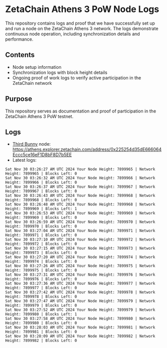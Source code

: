 # ZetaChain Athens 3 PoW Node Logs
This repository contains logs and proof that we have successfully set up and run a node on the ZetaChain Athens 3 network. The logs demonstrate continuous node operation, including synchronization details and performance.

## Contents
- Node setup information
- Synchronization logs with block height details
- Ongoing proof of work logs to verify active participation in the ZetaChain network

## Purpose
This repository serves as documentation and proof of participation in the ZetaChain Athens 3 PoW testnet.

## Logs

- [Third Bunny](https://thirdbunny.xyz/) node: https://athens.explorer.zetachain.com/address/0x225254d35dE666064Eccc5ce16eF1D8bF8D7b5EE
- Latest logs:
```
Sat Nov 30 03:26:27 AM UTC 2024 Your Node Height: 7899965 | Network Height: 7899965 | Blocks Left: 0
Sat Nov 30 03:26:32 AM UTC 2024 Your Node Height: 7899966 | Network Height: 7899966 | Blocks Left: 0
Sat Nov 30 03:26:37 AM UTC 2024 Your Node Height: 7899967 | Network Height: 7899967 | Blocks Left: 0
Sat Nov 30 03:26:43 AM UTC 2024 Your Node Height: 7899968 | Network Height: 7899968 | Blocks Left: 0
Sat Nov 30 03:26:48 AM UTC 2024 Your Node Height: 7899968 | Network Height: 7899969 | Blocks Left: 1
Sat Nov 30 03:26:53 AM UTC 2024 Your Node Height: 7899969 | Network Height: 7899969 | Blocks Left: 0
Sat Nov 30 03:26:59 AM UTC 2024 Your Node Height: 7899970 | Network Height: 7899970 | Blocks Left: 0
Sat Nov 30 03:27:04 AM UTC 2024 Your Node Height: 7899971 | Network Height: 7899971 | Blocks Left: 0
Sat Nov 30 03:27:10 AM UTC 2024 Your Node Height: 7899972 | Network Height: 7899972 | Blocks Left: 0
Sat Nov 30 03:27:15 AM UTC 2024 Your Node Height: 7899973 | Network Height: 7899973 | Blocks Left: 0
Sat Nov 30 03:27:20 AM UTC 2024 Your Node Height: 7899974 | Network Height: 7899974 | Blocks Left: 0
Sat Nov 30 03:27:26 AM UTC 2024 Your Node Height: 7899975 | Network Height: 7899975 | Blocks Left: 0
Sat Nov 30 03:27:31 AM UTC 2024 Your Node Height: 7899976 | Network Height: 7899976 | Blocks Left: 0
Sat Nov 30 03:27:36 AM UTC 2024 Your Node Height: 7899977 | Network Height: 7899977 | Blocks Left: 0
Sat Nov 30 03:27:42 AM UTC 2024 Your Node Height: 7899978 | Network Height: 7899978 | Blocks Left: 0
Sat Nov 30 03:27:47 AM UTC 2024 Your Node Height: 7899979 | Network Height: 7899979 | Blocks Left: 0
Sat Nov 30 03:27:52 AM UTC 2024 Your Node Height: 7899979 | Network Height: 7899980 | Blocks Left: 1
Sat Nov 30 03:27:58 AM UTC 2024 Your Node Height: 7899980 | Network Height: 7899980 | Blocks Left: 0
Sat Nov 30 03:28:03 AM UTC 2024 Your Node Height: 7899981 | Network Height: 7899981 | Blocks Left: 0
Sat Nov 30 03:28:09 AM UTC 2024 Your Node Height: 7899982 | Network Height: 7899982 | Blocks Left: 0
```
